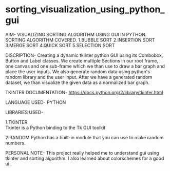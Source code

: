 # sorting_visualization_using_python_gui
 AIM- VISUALIZING SORTING ALGORITHM USING GUI IN PYTHON. 
SORTING ALGORITHM COVERED.
1.BUBBLE SORT 
2.INSERTION SORT
3.MERGE SORT 
4.QUICK SORT 
5.SELECTION SORT 

DISCRIPTION- 
Creating a dynamic tkinter python GUI using its Combobox, Button and Label classes.  We create multiple Sections in our root frame, one canvas and one sub-frame which we than use to draw a bar graph and  place the user inputs. We also generate random data using python's random library and the user input.  After we have a generated random dataset, we than visualize the given data as a normalized bar graph.   

TKINTER DOCUMENTATION-
https://docs.python.org/2/library/tkinter.html 

LANGUAGE USED- PYTHON  

LIBRARIES USED- 

1.TKINTER  
Tkinter is a Python binding to the Tk GUI toolkit  

2.RANDOM 
Python has a built-in module that you can use to make random numbers.  

PERSONAL NOTE- 
This project really helped me to understand gui using tkinter  and sorting algorithm. I also learned about colorschemes for a good ui .
